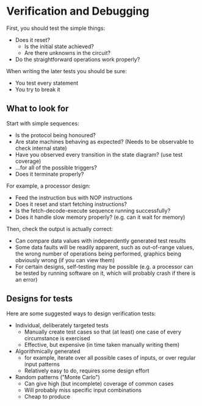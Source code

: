 # Verification and Debugging
First, you should test the simple things:
- Does it reset?
	- Is the initial state achieved?
	- Are there unknowns in the circuit?
- Do the straightforward operations work properly?

When writing the later tests you should be sure:
- You test every statement
- You try to break it

## What to look for
Start with simple sequences:
- Is the protocol being honoured?
- Are state machines behaving as expected? (Needs to be observable to check internal state)
- Have you observed every transition in the state diagram? (use test coverage)
- …for all of the possible triggers?
- Does it terminate properly?

For example, a processor design:
- Feed the instruction bus with NOP instructions
- Does it reset and start fetching instructions?
- Is the fetch-decode-execute sequence running successfully?
- Does it handle slow memory properly? (e.g. can it wait for memory)

Then, check the output is actually correct:
- Can compare data values with independently generated test results
- Some data faults will be readily apparent, such as out-of-range values, the wrong number of operations being performed, graphics being obviously wrong (if you can view them)
- For certain designs, self-testing may be possible (e.g. a processor can be tested by running software on it, which will probably crash if there is an error)

## Designs for tests
Here are some suggested ways to design verification tests:
- Individual, deliberately targeted tests
	- Manually create test cases so that (at least) one case of every circumstance is exercised
	- Effective, but expensive (in time taken manually writing them)
- Algorithmically generated
	- for example, iterate over all possible cases of inputs, or over regular input patterns
	- Relatively easy to do, requires some design effort
- Random patterns ("Monte Carlo")
	- Can give high (but incomplete) coverage of common cases
	- Will probably miss specific input combinations
	- Cheap to produce
